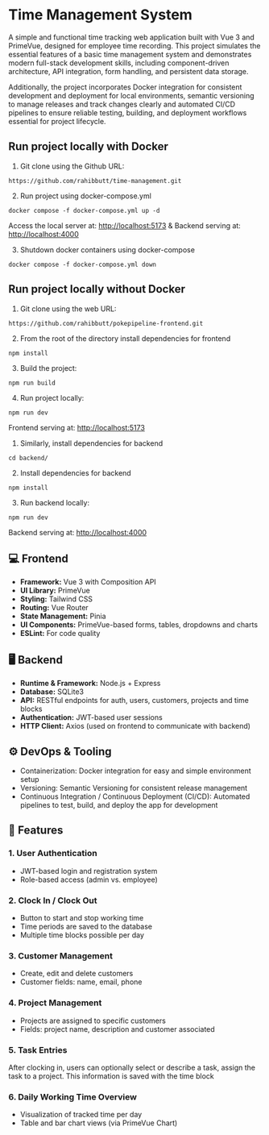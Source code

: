 # Time Management System

A simple and functional time tracking web application built with Vue 3 and PrimeVue, designed for employee time recording. This project simulates the essential features of a basic time management system and demonstrates modern full-stack development skills, including component-driven architecture, API integration, form handling, and persistent data storage.

Additionally, the project incorporates Docker integration for consistent development and deployment for local environments, semantic versioning to manage releases and track changes clearly and automated CI/CD pipelines to ensure reliable testing, building, and deployment workflows essential for project lifecycle.

## Run project locally with Docker
1. Git clone using the Github URL:
```
https://github.com/rahibbutt/time-management.git
```
2. Run project using docker-compose.yml
```
docker compose -f docker-compose.yml up -d 
```
Access the local server at: [http://localhost:5173](http://localhost:5173) &
Backend serving at: [http://localhost:4000](http://localhost:4000)

3. Shutdown docker containers using docker-compose
```
docker compose -f docker-compose.yml down
```
## Run project locally without Docker
1. Git clone using the web URL:
```
https://github.com/rahibbutt/pokepipeline-frontend.git
```
2. From the root of the directory install dependencies for frontend
```
npm install
```
3. Build the project:
```
npm run build
```
4. Run project locally:
```
npm run dev
```
Frontend serving at: [http://localhost:5173](http://localhost:5173)

1. Similarly, install dependencies for backend
```
cd backend/
```
2. Install dependencies for backend
```
npm install
```
3. Run backend locally:
```
npm run dev
```
Backend serving at: [http://localhost:4000](http://localhost:4000)

## 💻 Frontend

- **Framework:** Vue 3 with Composition API
- **UI Library:** PrimeVue
- **Styling:** Tailwind CSS
- **Routing:** Vue Router
- **State Management:** Pinia
- **UI Components:** PrimeVue-based forms, tables, dropdowns and charts
- **ESLint:** For code quality

## 🖥️ Backend

- **Runtime & Framework:** Node.js + Express
- **Database:** SQLite3
- **API:** RESTful endpoints for auth, users, customers, projects and time blocks
- **Authentication:** JWT-based user sessions
- **HTTP Client:** Axios (used on frontend to communicate with backend)

## ⚙️ DevOps & Tooling
- Containerization: Docker integration for easy and simple environment setup
- Versioning: Semantic Versioning for consistent release management
- Continuous Integration / Continuous Deployment (CI/CD): Automated pipelines to test, build, and deploy the app for development

## 🚀 Features

### 1. User Authentication
- JWT-based login and registration system
- Role-based access (admin vs. employee)

### 2. Clock In / Clock Out
- Button to start and stop working time
- Time periods are saved to the database
- Multiple time blocks possible per day

### 3. Customer Management
- Create, edit and delete customers
- Customer fields: name, email, phone

### 4. Project Management
- Projects are assigned to specific customers
- Fields: project name, description and customer associated

### 5. Task Entries
After clocking in, users can optionally select or describe a task, 
assign the task to a project. This information is saved with the time block

### 6. Daily Working Time Overview
- Visualization of tracked time per day
- Table and bar chart views (via PrimeVue Chart)
